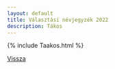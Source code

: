 ```yaml
---
layout: default
title: Választási névjegyzék 2022
description: Tákos
---
```


{% include Taakos.html %}

[Vissza](./)